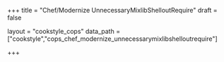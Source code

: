 +++
title = "Chef/Modernize UnnecessaryMixlibShelloutRequire"
draft = false

layout = "cookstyle_cops"
data_path = ["cookstyle","cops_chef_modernize_unnecessarymixlibshelloutrequire"]

+++

<!-- The content of this page is automatically generated from the
cops_chef_modernize_unnecessarymixlibshelloutrequire.yml file in github.com/chef/cookstyle/blob/master/docs-chef-io/data/cookstyle/. -->
